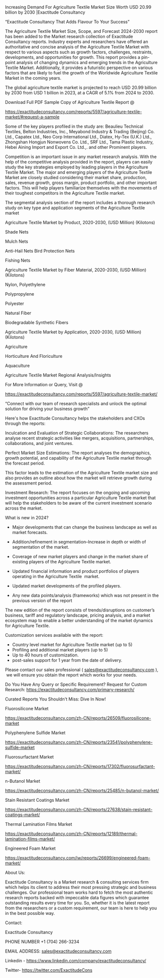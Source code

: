 Increasing Demand For Agriculture Textile Market Size Worth USD 20.99 billion by 2030 |Exactitude Consultancy

“Exactitude Consultancy That Adds Flavour To Your Success”

The Agriculture Textile Market Size, Scope, and Forecast 2024-2030 report has been added to the Market research collection of Exactitude Consultancy reports. Industry experts and researchers have offered an authoritative and concise analysis of the Agriculture Textile Market with respect to various aspects such as growth factors, challenges, restraints, developments, and opportunities for growth. This report provides a pin-point analysis of changing dynamics and emerging trends in the Agriculture Textile Market. Additionally, it provides a futuristic perspective on various factors that are likely to fuel the growth of the Worldwide Agriculture Textile Market in the coming years.

The global agriculture textile market is projected to reach USD 20.99 billion by 2030 from USD 1 billion in 2023, at a CAGR of 5.1% from 2024 to 2030.

Download Full PDF Sample Copy of Agriculture Textile Report @

https://exactitudeconsultancy.com/reports/5597/agriculture-textile-market/#request-a-sample

Some of the key players profiled in the study are: Beaulieu Technical Textiles, Belton Industries, Inc., Meyabond Industry & Trading (Beijing) Co. Ltd., Capatex Ltd., Neo Corp International Ltd., Diatex, Hy-Tex (U.K.) Ltd., Zhongshan Hongjun Nonwovens Co. Ltd., SRF Ltd., Tama Plastic Industry, Hebei Aining Import and Export Co. Ltd.,. and other Prominent players.

Competition is an important issue in any market research analysis. With the help of the competitive analysis provided in the report, players can easily study the key strategies employed by leading players in the Agriculture Textile Market. The major and emerging players of the Agriculture Textile Market are closely studied considering their market share, production, sales, revenue growth, gross margin, product portfolio, and other important factors. This will help players familiarize themselves with the movements of their toughest competitors in the Agriculture Textile market.

The segmental analysis section of the report includes a thorough research study on key type and application segments of the Agriculture Textile market

Agriculture Textile Market by Product, 2020-2030, (USD Million) (Kilotons)

Shade Nets

Mulch Nets

Anti-Hail Nets Bird Protection Nets

Fishing Nets

Agriculture Textile Market by Fiber Material, 2020-2030, (USD Million) (Kilotons)

Nylon, Polyethylene

Polypropylene

Polyester

Natural Fiber

Biodegradable Synthetic Fibers

Agriculture Textile Market by Application, 2020-2030, (USD Million) (Kilotons)

Agriculture

Horticulture And Floriculture

Aquaculture

Agriculture Textile Market Regional Analysis/Insights

For More Information or Query, Visit @

https://exactitudeconsultancy.com/reports/5597/agriculture-textile-market/

“Connect with our team of research specialists and unlock the optimal solution for driving your business growth”

Here's how Exactitude Consultancy helps the stakeholders and CXOs through the reports:

Inculcation and Evaluation of Strategic Collaborations: The researchers analyse recent strategic activities like mergers, acquisitions, partnerships, collaborations, and joint ventures.

Perfect Market Size Estimations: The report analyses the demographics, growth potential, and capability of the Agriculture Textile market through the forecast period.

This factor leads to the estimation of the Agriculture Textile market size and also provides an outline about how the market will retrieve growth during the assessment period.

Investment Research: The report focuses on the ongoing and upcoming investment opportunities across a particular Agriculture Textile market that will help the stakeholders to be aware of the current investment scenario across the market.

What is new in 2024?

- Major developments that can change the business landscape as well as market forecasts.

- Addition/refinement in segmentation–Increase in depth or width of segmentation of the market.

- Coverage of new market players and change in the market share of existing players of the Agriculture Textile market.

- Updated financial information and product portfolios of players operating in the Agriculture Textile  market.

- Updated market developments of the profiled players.

- Any new data points/analysis (frameworks) which was not present in the previous version of the report

The new edition of the report consists of trends/disruptions on customer’s business, tariff and regulatory landscape, pricing analysis, and a market ecosystem map to enable a better understanding of the market dynamics for Agriculture Textile.

Customization services available with the report:

- Country level market for Agriculture Textile market (up to 5)
- Profiling and additional market players (up to 5)
- Up to 40 hours of customization.
- post-sales support for 1 year from the date of delivery.

Please contact our sales professional ( sales@exactitudeconsultancy.com ),  we will ensure you obtain the report which works for your needs.

Do You Have Any Query or Specific Requirement? Request for Custom Research: https://exactitudeconsultancy.com/primary-research/

Curated Reports You Shouldn't Miss: Dive In Now!

Fluorosilicone Market

https://exactitudeconsultancy.com/zh-CN/reports/26509/fluorosilicone-market

Polyphenylene Sulfide Market

https://exactitudeconsultancy.com/zh-CN/reports/23541/polyphenylene-sulfide-market

Fluorosurfactant Market

https://exactitudeconsultancy.com/zh-CN/reports/17302/fluorosurfactant-market/

n-Butanol Market

https://exactitudeconsultancy.com/zh-CN/reports/25485/n-butanol-market/

Stain Resistant Coatings Market

https://exactitudeconsultancy.com/zh-CN/reports/27638/stain-resistant-coatings-market/

Thermal Lamination Films Market

https://exactitudeconsultancy.com/zh-CN/reports/12189/thermal-lamination-films-market/

Engineered Foam Market

https://exactitudeconsultancy.com/iw/reports/26699/engineered-foam-market/

About Us:

Exactitude Consultancy is a Market research & consulting services firm which helps its client to address their most pressing strategic and business challenges. Our professional team works hard to fetch the most authentic research reports backed with impeccable data figures which guarantee outstanding results every time for you. So, whether it is the latest report from the researchers or a custom requirement, our team is here to help you in the best possible way.

Contact:

Exactitude Consultancy

PHONE NUMBER +1 (704) 266-3234

EMAIL ADDRESS: sales@exactitudeconsultancy.com

Linkedin - https://www.linkedin.com/company/exactitudeconsultancy/

Twitter- https://twitter.com/ExactitudeCons
